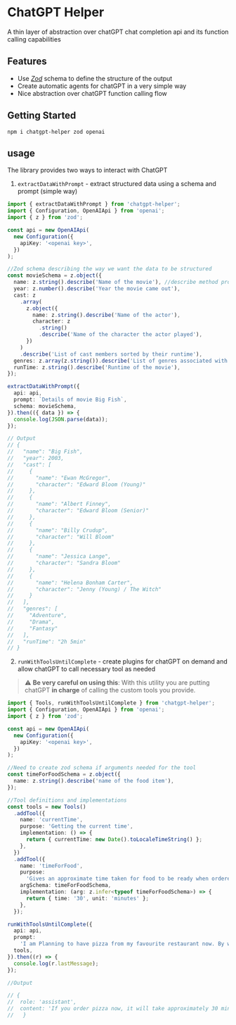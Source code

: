 # ChatGPT Helper

A thin layer of abstraction over chatGPT chat completion api and its function calling capabilities

## Features

- Use _[Zod](https://zod.dev/)_ schema to define the structure of the output
- Create automatic agents for chatGPT in a very simple way
- Nice abstraction over chatGPT function calling flow

## Getting Started

```
npm i chatgpt-helper zod openai
```

## usage

The library provides two ways to interact with ChatGPT

1. `extractDataWithPrompt` - extract structured data using a schema and prompt (simple way)

```typescript
import { extractDataWithPrompt } from 'chatgpt-helper';
import { Configuration, OpenAIApi } from 'openai';
import { z } from 'zod';

const api = new OpenAIApi(
  new Configuration({
    apiKey: '<openai key>',
  })
);

//Zod schema describing the way we want the data to be structured
const movieSchema = z.object({
  name: z.string().describe('Name of the movie'), //describe method provides way to provide hints to chatGPT
  year: z.number().describe('Year the movie came out'),
  cast: z
    .array(
      z.object({
        name: z.string().describe('Name of the actor'),
        character: z
          .string()
          .describe('Name of the character the actor played'),
      })
    )
    .describe('List of cast members sorted by their runtime'),
  genres: z.array(z.string()).describe('List of genres associated with'),
  runTime: z.string().describe('Runtime of the movie'),
});

extractDataWithPrompt({
  api: api,
  prompt: `Details of movie Big Fish`,
  schema: movieSchema,
}).then(({ data }) => {
  console.log(JSON.parse(data));
});

// Output
// {
//   "name": "Big Fish",
//   "year": 2003,
//   "cast": [
//     {
//       "name": "Ewan McGregor",
//       "character": "Edward Bloom (Young)"
//     },
//     {
//       "name": "Albert Finney",
//       "character": "Edward Bloom (Senior)"
//     },
//     {
//       "name": "Billy Crudup",
//       "character": "Will Bloom"
//     },
//     {
//       "name": "Jessica Lange",
//       "character": "Sandra Bloom"
//     },
//     {
//       "name": "Helena Bonham Carter",
//       "character": "Jenny (Young) / The Witch"
//     }
//   ],
//   "genres": [
//     "Adventure",
//     "Drama",
//     "Fantasy"
//   ],
//   "runTime": "2h 5min"
// }
```

2. `runWithToolsUntilComplete` - create plugins for chatGPT on demand and allow chatGPT to call necessary tool as needed

> :warning: **Be very careful on using this**: With this utility you are putting chatGPT **in charge** of calling the custom tools you provide.

```typescript
import { Tools, runWithToolsUntilComplete } from 'chatgpt-helper';
import { Configuration, OpenAIApi } from 'openai';
import { z } from 'zod';

const api = new OpenAIApi(
  new Configuration({
    apiKey: '<openai key>',
  })
);

//Need to create zod schema if arguments needed for the tool
const timeForFoodSchema = z.object({
  name: z.string().describe('name of the food item'),
});

//Tool definitions and implementations
const tools = new Tools()
  .addTool({
    name: 'currentTime',
    purpose: 'Getting the current time',
    implementation: () => {
      return { currentTime: new Date().toLocaleTimeString() };
    },
  })
  .addTool({
    name: 'timeForFood',
    purpose:
      'Gives an approximate time taken for food to be ready when ordered in a hotel',
    argSchema: timeForFoodSchema,
    implementation: (arg: z.infer<typeof timeForFoodSchema>) => {
      return { time: '30', unit: 'minutes' };
    },
  });

runWithToolsUntilComplete({
  api: api,
  prompt:
    'I am Planning to have pizza from my favourite restaurant now. By what time that pizza would be completely digested?',
  tools,
}).then((r) => {
  console.log(r.lastMessage);
});

//Output

// {
//  role: 'assistant',
//  content: 'If you order pizza now, it will take approximately 30 minutes for the pizza to be ready. So, by 1:03 AM, the pizza should be completely digested. Please note that digestion time can vary depending on various factors such as metabolism, individual health conditions, and other factors.'
//   }

```
